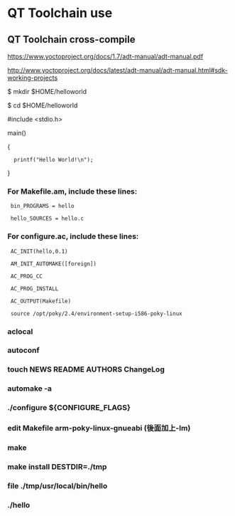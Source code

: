 # QT Toolchain use

## QT Toolchain cross-compile
https://www.yoctoproject.org/docs/1.7/adt-manual/adt-manual.pdf

http://www.yoctoproject.org/docs/latest/adt-manual/adt-manual.html#sdk-working-projects

$ mkdir $HOME/helloworld

$ cd $HOME/helloworld

#include <stdio.h>

main()

   {
   
      printf("Hello World!\n");
      
   }
   
### For Makefile.am, include these lines:

     bin_PROGRAMS = hello
     
     hello_SOURCES = hello.c

### For configure.ac, include these lines:

     AC_INIT(hello,0.1)
     
     AM_INIT_AUTOMAKE([foreign])
     
     AC_PROG_CC
     
     AC_PROG_INSTALL
     
     AC_OUTPUT(Makefile)
     
     source /opt/poky/2.4/environment-setup-i586-poky-linux
     
 ### aclocal
 ### autoconf
 ### touch NEWS README AUTHORS ChangeLog
 ### automake -a
 ### ./configure ${CONFIGURE_FLAGS}
 ### edit Makefile arm-poky-linux-gnueabi (後面加上-lm)
 ### make
 ### make install DESTDIR=./tmp
 ### file ./tmp/usr/local/bin/hello
 ### ./hello
 
